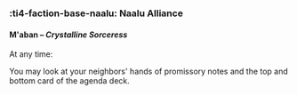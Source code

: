 ### :ti4-faction-base-naalu: **Naalu Alliance**

#### M'aban – _Crystalline Sorceress_

At any time:

You may look at your neighbors' hands of promissory notes and the top and bottom card of the agenda deck.
